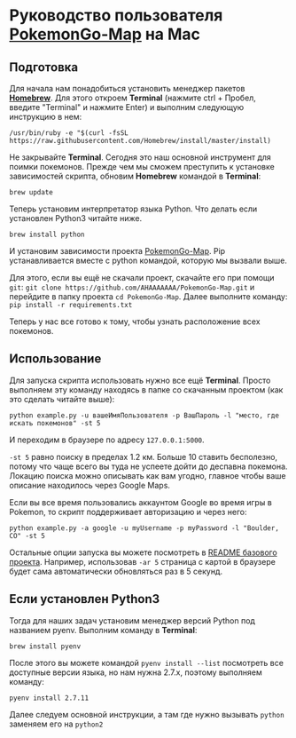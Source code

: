 Руководство пользователя [PokemonGo-Map](https://github.com/AHAAAAAAA/PokemonGo-Map) на **Mac**
============
Подготовка
-----------
Для начала нам понадобиться установить менеджер пакетов [**Homebrew**](http://brew.sh/). Для этого откроем **Terminal** (нажмите ctrl + Пробел, введите "Terminal" и нажмите Enter) и выполним следующую инструкцию в нем:

`/usr/bin/ruby -e "$(curl -fsSL https://raw.githubusercontent.com/Homebrew/install/master/install)`

Не закрывайте **Terminal**. Сегодня это наш основной инструмент для поимки покемонов. Прежде чем мы сможем преступить к установке зависимостей скрипта, обновим **Homebrew** командой в **Terminal**:

`brew update`

Теперь установим интерпретатор языка Python. Что делать если установлен Python3 читайте ниже.

`brew install python`

И установим зависимости проекта [PokemonGo-Map](https://github.com/AHAAAAAAA/PokemonGo-Map). Pip устанавливается вместе с python командой, которую мы вызвали выше.

Для этого, если вы ещё не скачали проект, скачайте его при помощи `git`: `git clone https://github.com/AHAAAAAAA/PokemonGo-Map.git` и перейдите в папку проекта `cd PokemonGo-Map`. Далее выполните команду: `pip install -r requirements.txt`

Теперь у нас все готово к тому, чтобы узнать расположение всех покемонов.

Использование
--------
Для запуска скрипта использовать нужно все ещё **Terminal**. Просто выполняем эту команду находясь в папке со скачанным проектом (как это сделать читайте выше):

`python example.py -u вашеИмяПользователя -p ВашПароль -l "место, где искать покемонов" -st 5`

И переходим в браузере по адресу `127.0.0.1:5000`.

`-st 5` равно поиску в пределах 1.2 км. Больше 10 ставить бесполезно, потому что чаще всего вы туда не успеете дойти до деспавна покемона. Локацию поиска можно описывать как вам угодно, главное чтобы ваше описание находилось через Google Maps.

Если вы все время пользовались аккаунтом Google во время игры в Pokemon, то скрипт поддерживает авторизацию и через него:

`python example.py -a google -u myUsername -p myPassword -l "Boulder, CO" -st 5`

Остальные опции запуска вы можете посмотреть в [README базового проекта](https://github.com/AHAAAAAAA/PokemonGo-Map/blob/master/README.md). Например, использовав `-ar 5` страница с картой в браузере будет сама автоматически обновляться раз в 5 секунд.

Если установлен Python3
----------

Тогда для наших задач установим менеджер версий Python под названием pyenv. Выполним команду в **Terminal**:

`brew install pyenv`

После этого вы можете командой `pyenv install --list` посмотреть все доступные версии языка, но нам нужна 2.7.х, поэтому выполняем команду:

`pyenv install 2.7.11`

Далее следуем основной инструкции, а там где нужно вызывать `python` заменяем его на `python2`
